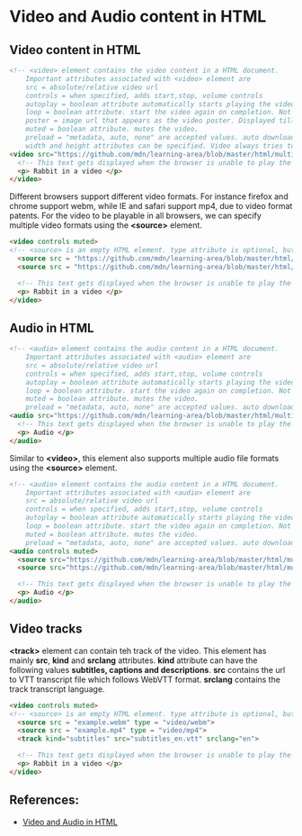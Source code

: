 # Video and Audio content in HTML

## Video content in HTML
```HTML
<!-- <video> element contains the video content in a HTML document.
    Important attributes associated with <video> element are  
    src = absolute/relative video url 
    controls = when specified, adds start,stop, volume controls
    autoplay = boolean attribute automatically starts playing the video.Not recommended to be set as default
    loop = boolean attribute. start the video again on completion. Not recommended to be set as default
    poster = image url that appears as the video poster. Displayed till the video is played
    muted = boolean attribute. mutes the video.
    preload = "metadata, auto, none" are accepted values. auto downloads the content, metadata downloads only the video metadata.
    width and height attributes can be specified. Video always tries to maintain its aspect ratio and correspondingly expands horizontally incase width and height attributes are specified.-->
<video src="https://github.com/mdn/learning-area/blob/master/html/multimedia-and-embedding/video-and-audio-content/rabbit320.webm" controls muted>
  <!-- This text gets displayed when the browser is unable to play the video in the source -->
  <p> Rabbit in a video </p>
</video>
```

Different browsers support different video formats. For instance firefox and chrome support webm, while IE and safari support mp4, due to video format patents. For the video to be playable in all browsers, we can specify multiple video formats using the **&lt;source&gt;** element.
```HTML
<video controls muted>
<!-- <source> is an empty HTML element. type attribute is optional, but helps the browser decide faster which video is playable, otherwise browser has to figure out by playing different formats-->
  <source src = "https://github.com/mdn/learning-area/blob/master/html/multimedia-and-embedding/video-and-audio-content/rabbit320.webm" type = "video/webm">
  <source src = "https://github.com/mdn/learning-area/blob/master/html/multimedia-and-embedding/video-and-audio-content/rabbit320.mp4" type = "video/mp4">

  <!-- This text gets displayed when the browser is unable to play the video in the source -->
  <p> Rabbit in a video </p>
</video>
```

## Audio in HTML
```HTML
<!-- <audio> element contains the audio content in a HTML document.
    Important attributes associated with <audio> element are  
    src = absolute/relative video url 
    controls = when specified, adds start,stop, volume controls
    autoplay = boolean attribute automatically starts playing the video.Not recommended to be set as default
    loop = boolean attribute. start the video again on completion. Not recommended to be set as default
    muted = boolean attribute. mutes the video.
    preload = "metadata, auto, none" are accepted values. auto downloads the content, metadata downloads only the video metadata.-->
<audio src="https://github.com/mdn/learning-area/blob/master/html/multimedia-and-embedding/video-and-audio-content/viper.mp3" controls muted>
  <!-- This text gets displayed when the browser is unable to play the audio in the source -->
  <p> Audio </p>
</audio>
```

Similar to **&lt;video&gt;**, this element also supports multiple audio file formats using the **&lt;source&gt;** element.
```HTML
<!-- <audio> element contains the audio content in a HTML document.
    Important attributes associated with <audio> element are  
    src = absolute/relative video url 
    controls = when specified, adds start,stop, volume controls
    autoplay = boolean attribute automatically starts playing the video.Not recommended to be set as default
    loop = boolean attribute. start the video again on completion. Not recommended to be set as default
    muted = boolean attribute. mutes the video.
    preload = "metadata, auto, none" are accepted values. auto downloads the content, metadata downloads only the video metadata.-->
<audio controls muted>
  <source src="https://github.com/mdn/learning-area/blob/master/html/multimedia-and-embedding/video-and-audio-content/viper.mp3" type = "audio/mp3" >
  <source src="https://github.com/mdn/learning-area/blob/master/html/multimedia-and-embedding/video-and-audio-content/viper.ogg" type = "audio/ogg" >

  <!-- This text gets displayed when the browser is unable to play the audio in the source -->
  <p> Audio </p>
</audio>
```

## Video tracks
**&lt;track&gt;** element can contain teh track of the video. This element has mainly **src**, **kind** and **srclang** attributes. **kind** attribute can have the following values **subtitles, captions and descriptions**. **src** contains the url to VTT transcript file which follows WebVTT format. **srclang** contains the track transcript language.
```HTML
<video controls muted>
<!-- <source> is an empty HTML element. type attribute is optional, but helps the browser decide faster which video is playable, otherwise browser has to figure out by playing different formats-->
  <source src = "example.webm" type = "video/webm">
  <source src = "example.mp4" type = "video/mp4">
  <track kind="subtitles" src="subtitles_en.vtt" srclang="en">

  <!-- This text gets displayed when the browser is unable to play the video in the source -->
  <p> Rabbit in a video </p>
</video>
```

## References:
* [Video and Audio in HTML](https://developer.mozilla.org/en-US/docs/Learn/HTML/Multimedia_and_embedding/Video_and_audio_content)
